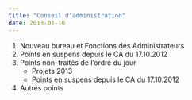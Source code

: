 ```yaml
---
title: "Conseil d'administration"
date: 2013-01-16
---
```


1. Nouveau bureau et Fonctions des Administrateurs
2. Points en suspens depuis le CA du 17.10.2012
3. Points non–traités de l’ordre du jour
   * Projets 2013
   * Points en suspens depuis le CA du 17.10.2012
4. Autres points
